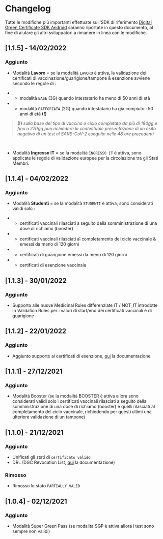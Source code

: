 # Changelog
Tutte le modifiche più importanti effettuate sull'SDK di riferimento 
[Digital Green Certificate SDK Android](https://github.com/ministero-salute/it-dgc-verificac19-sdk-android)
saranno riportate in questo documento, al fine di aiutare gli altri sviluppatori
a rimanere in linea con le modifiche.

## [1.1.5] - 14/02/2022

### Aggiunto

- Modalità **Lavoro** = se la modalità `LAVORO` è attiva, la validazione dei certificati di vaccinazione/guarigione/tampone & esenzione avviene secondo le regole di :

- - modalità `BASE` (3G) quando intestatario ha meno di 50 anni di età
- - modalità `RAFFORZATA` (2G) quando intestatario ha già compiuto i 50 anni di età **(!)**

> **(!)** _sulla base del tipo di vaccino o ciclo completato da più di 180gg e fino a 270gg può richiedere la contestuale presentazione di un esito negativo di un test al SARS-CoV-2 eseguito nelle 48 ore precedenti_
<br>

- Modalità **Ingresso IT** = se la modalità `INGRESSO IT` è attiva, sono applicate le regole di validazione europee per la circolazione tra gli Stati Membri.

## [1.1.4] - 04/02/2022

### Aggiunto

- Modalità **Studenti** = se la modalità `STUDENTI` è attiva, sono considerati validi solo :

- - certificati vaccinali rilasciati a seguito della somministrazione di una dose di richiamo (booster)
- - certificati vaccinali rilasciati al completamento del ciclo vaccinale & emessi da meno di 120 giorni
- - certificati di guarigione emessi da meno di 120 giorni
- - certificati di esenzione vaccinale

## [1.1.3] - 30/01/2022

### Aggiunto

- Supporto alle nuove Medicinal Rules differenziate IT / NOT_IT introdotte in Validation Rules per i valori di start/end dei certificati vaccinali e di guarigione

## [1.1.2] - 22/01/2022

### Aggiunto
- Aggiunto supporto ai certificati di esenzione, [qui](https://github.com/ministero-salute/it-dgc-documentation/blob/master/EXEMPTIONS.md) la documentazione

## [1.1.1] - 27/12/2021

### Aggiunto
- Modalità Booster (se la modalità BOOSTER è attiva allora sono considerati validi solo i certificati vaccinali rilasciati a seguito della somministrazione di una dose di richiamo (booster) e quelli rilasciati al completamento del ciclo vaccinale, richiedendo per questi ultimi una ulteriore validazione di un tampone)

## [1.1.0] - 21/12/2021

### Aggiunto
- Unificati gli stati di `certificato valido`
- DRL (DGC Revocation List, [qui](https://github.com/ministero-salute/it-dgc-documentation/blob/master/DRL.md) la documentazione)

### Rimosso
- Rimosso lo stato `PARTIALLY_VALID`

## [1.0.4] - 02/12/2021
### Aggiunto
- Modalità Super Green Pass (se modalità SGP è attiva allora i test sono sempre non validi)


